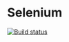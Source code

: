 # Selenium
[![Build status](https://ci.appveyor.com/api/projects/status/github/KarpovaO/Selenium?svg=true)](https://ci.appveyor.com/project/KarpovaO/Selenium/branch/master)
